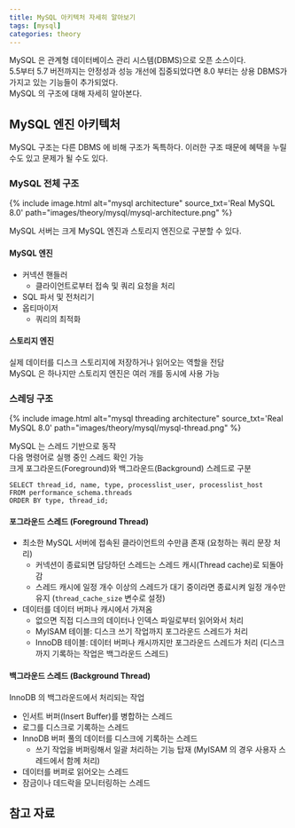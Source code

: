```yaml
---
title: MySQL 아키텍처 자세히 알아보기
tags: [mysql]
categories: theory
---
```


MySQL 은 관계형 데이터베이스 관리 시스템(DBMS)으로 오픈 소스이다.  
5.5부터 5.7 버전까지는 안정성과 성능 개선에 집중되었다면 8.0 부터는 상용 DBMS가 가지고 있는 기능들이 추가되었다.  
MySQL 의 구조에 대해 자세히 알아본다. 

<!--more-->

## MySQL 엔진 아키텍처

MySQL 구조는 다른 DBMS 에 비해 구조가 독특하다. 이러한 구조 때문에 혜택을 누릴 수도 있고 문제가 될 수도 있다.  

### MySQL 전체 구조

{% include image.html alt="mysql architecture" source_txt='Real MySQL 8.0' path="images/theory/mysql/mysql-architecture.png" %}

MySQL 서버는 크게 MySQL 엔진과 스토리지 엔진으로 구분할 수 있다. 

#### MySQL 엔진

- 커넥션 핸들러 
  - 클라이언트로부터 접속 및 쿼리 요청을 처리
- SQL 파서 및 전처리기
- 옵티마이저
  - 쿼리의 최적화

#### 스토리지 엔진

실제 데이터를 디스크 스토리지에 저장하거나 읽어오는 역할을 전담  
MySQL 은 하나지만 스토리지 엔진은 여러 개를 동시에 사용 가능


### 스레딩 구조

{% include image.html alt="mysql threading architecture" source_txt='Real MySQL 8.0' path="images/theory/mysql/mysql-thread.png" %}

MySQL 는 스레드 기반으로 동작  
다음 명령어로 실행 중인 스레드 확인 가능  
크게 포그라운드(Foreground)와 백그라운드(Background) 스레드로 구분 

```mysql 
SELECT thread_id, name, type, processlist_user, processlist_host
FROM performance_schema.threads
ORDER BY type, thread_id;
```

#### 포그라운드 스레드 (Foreground Thread)

- 최소한 MySQL 서버에 접속된 클라이언트의 수만큼 존재 (요청하는 쿼리 문장 처리)
  - 커넥션이 종료되면 담당하던 스레드는 스레드 캐시(Thread cache)로 되돌아감
  - 스레드 캐시에 일정 개수 이상의 스레드가 대기 중이라면 종료시켜 일정 개수만 유지 (`thread_cache_size` 변수로 설정)
- 데이터를 데이터 버퍼나 캐시에서 가져옴
  - 없으면 직접 디스크의 데이터나 인덱스 파일로부터 읽어와서 처리
  - MyISAM 테이블: 디스크 쓰기 작업까지 포그라운드 스레드가 처리
  - InnoDB 테이블: 데이터 버퍼나 캐시까지만 포그라운드 스레드가 처리 (디스크까지 기록하는 작업은 백그라운드 스레드)

#### 백그라운드 스레드 (Background Thread)

InnoDB 의 백그라운드에서 처리되는 작업

- 인서트 버퍼(Insert Buffer)를 병합하는 스레드
- 로그를 디스크로 기록하는 스레드
- InnoDB 버퍼 풀의 데이터를 디스크에 기록하는 스레드
  - 쓰기 작업을 버퍼링해서 일괄 처리하는 기능 탑재 (MyISAM 의 경우 사용자 스레드에서 함께 처리)
- 데이터를 버퍼로 읽어오는 스레드
- 잠금이나 데드락을 모니터링하는 스레드



## 참고 자료
